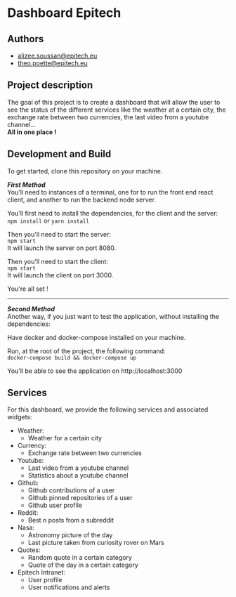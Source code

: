 # **Dashboard Epitech**

## **Authors**

- alizee.soussan@epitech.eu
- theo.poette@epitech.eu

## **Project description**

The goal of this project is to create a dashboard that will allow the user to see the status of the different services like the weather at a certain city, the exchange rate between two currencies, the last video from a youtube channel...  
**All in one place !**

## **Development and Build**

To get started, clone this repository on your machine.

***First Method***  
You'll need to instances of a terminal, one for to run the front end react client, and another to run the backend node server.

You'll first need to install the dependencies, for the client and the server:
`npm install`
or
`yarn install`

Then you'll need to start the server:  
`npm start`  
It will launch the server on port 8080.  

Then you'll need to start the client:  
`npm start`  
It will launch the client on port 3000.  

You're all set !

***

***Second Method***  
Another way, if you just want to test the application, without installing the dependencies:

Have docker and docker-compose installed on your machine.

Run, at the root of the project, the following command:  
`docker-compose build && docker-compose up`

You'll be able to see the application on http://localhost:3000

## **Services**

For this dashboard, we provide the following services and associated widgets:
- Weather:
  - Weather for a certain city
- Currency:
  - Exchange rate between two currencies
- Youtube:
  - Last video from a youtube channel
  - Statistics about a youtube channel
- Github:
  - Github contributions of a user
  - Github pinned repositories of a user
  - Github user profile
- Reddit:
  - Best n posts from a subreddit
- Nasa:
  - Astronomy picture of the day
  - Last picture taken from curiosity rover on Mars
- Quotes:
  - Random quote in a certain category
  - Quote of the day in a certain category
- Epitech Intranet:
  - User profile
  - User notifications and alerts
